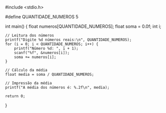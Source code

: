 #include <stdio.h>

#define QUANTIDADE_NUMEROS 5

int main() {
    float numeros[QUANTIDADE_NUMEROS];
    float soma = 0.0f;
    int i;

    // Leitura dos números
    printf("Digite %d números reais:\n", QUANTIDADE_NUMEROS);
    for (i = 0; i < QUANTIDADE_NUMEROS; i++) {
        printf("Número %d: ", i + 1);
        scanf("%f", &numeros[i]);
        soma += numeros[i];
    }

    // Cálculo da média
    float media = soma / QUANTIDADE_NUMEROS;

    // Impressão da média
    printf("A média dos números é: %.2f\n", media);

    return 0;
}
